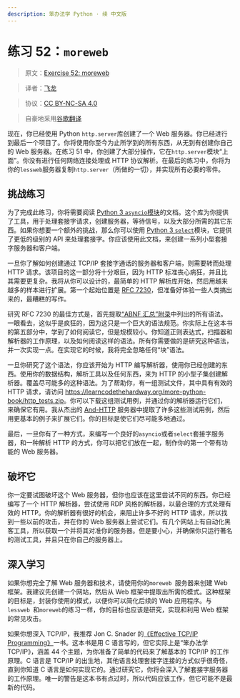 ```yaml
---
description: 笨办法学 Python · 续 中文版
---
```


# 练习 52：`moreweb`

> 原文：[Exercise 52: moreweb](https://learncodethehardway.org/more-python-book/ex52.html)

> 译者：[飞龙](https://github.com/wizardforcel)

> 协议：[CC BY-NC-SA 4.0](http://creativecommons.org/licenses/by-nc-sa/4.0/)

> 自豪地采用[谷歌翻译](https://translate.google.cn/)

现在，你已经使用 Python `http.server`库创建了一个 Web 服务器。你已经进行到最后一个项目了。你将使用你至今为止所学到的所有东西，从无到有创建你自己的 Web 服务器。在练习 51 中，你创建了大部分操作，它在`http.server`模块“上面”。你没有进行任何网络连接处理或 HTTP 协议解析。在最后的练习中，你将为你的`lessweb`服务器复制`http.server`（所做的一切），并实现所有必要的零件。

## 挑战练习

为了完成此练习，你将需要阅读 [Python 3 `asyncio`模块](https://docs.python.org/3/library/asyncio.html)的文档。这个库为你提供了工具，用于处理套接字请求，创建服务器，等待信号，以及大部分所需的其它东西。如果你想要一个额外的挑战，那么你可以使用 [Python 3 `select`](https://docs.python.org/3/library/select.html)模块，它提供了更低的级别的 API 来处理套接字。你应该使用此文档，来创建一系列小型套接字服务器和客户端。

一旦你了解如何创建通过 TCP/IP 套接字通话的服务器和客户端，则需要转而处理 HTTP 请求。该项目的这一部分将十分艰巨，因为 HTTP 标准丧心病狂，并且比其需要更复杂。我将从你可以设计的，最简单的 HTTP 解析库开始，然后用越来越多的样本进行扩展。第一个起始位置是 [RFC 7230](https://tools.ietf.org/html/rfc7230)，但准备好体验一些人类搞出来的，最糟糕的写作。

研究 RFC 7230 的最佳方式是，首先提取[“ABNF 汇总”附录](https://tools.ietf.org/html/rfc7230#appendix-B)中列出的所有语法。一眼看去，这似乎是疯狂的，因为这只是一个巨大的语法规范。你实际上在这本书的第五部分中，学到了如何阅读它，但是规模较小。你知道正则表达式，扫描器和解析器的工作原理，以及如何阅读这样的语法。所有你需要做的是研究这种语法，并一次实现一点。在实现它的时候，我将完全忽略任何“块”语法。

一旦你研究了这个语法，你应该开始为 HTTP 编写解析器，使用你已经创建的东西。使用你的数据结构，解析工具以及任何东西，来为 HTTP 的小型子集创建解析器。覆盖尽可能多的这种语法。为了帮助你，有一组测试文件，其中具有有效的 HTTP 请求，请访问 <https://learncodethehardway.org/more-python-book/http_tests.zip>。你可以下载这组测试用例，并通过你的解析器运行它们，来确保它有用。我从杰出的 [And-HTTP](http://www.and.org/and-httpd/) 服务器中提取了许多这些测试用例，然后用更基本的例子来扩展它们。你的目标是使它们尽可能多地通过。

最后，一旦你有了一种方式，来编写一个良好的`asyncio`或者`select`套接字服务器，和一种解析 HTTP 的方式，你可以把它们放在一起，制作你的第一个带有功能的 Web 服务器。

## 破坏它

你一定要试图破坏这个 Web 服务器，但你也应该在这里尝试不同的东西。你已经编写了一个 HTTP 解析器，尝试使用 RDP 风格的解析器，以最合理的方式处理有效的 HTTP。你的解析器有很好的机会，来阻止许多不好的 HTTP 请求，所以找到一些以前的攻击，并在你的 Web 服务器上尝试它们。有几个网站上有自动化黑客工具，所以获取一个并将其对准你的服务器。但是要小心，并确保你只运行著名的测试工具，并且只在你自己的服务器上。

## 深入学习

如果你想完全了解 Web 服务器和技术，请使用你的`moreweb `服务器来创建 Web 框架。我建议先创建一个网站，然后从 Web 框架中提取出所需的模式。这种框架的目标是，封装你使用的模式，以便你可以简化后续的 Web 应用程序。与`lessweb `和`moreweb`的练习一样，你的目标也应该是研究，实现和利用 Web 框架的常见攻击。

如果你想深入 TCP/IP，我推荐 Jon C. Snader 的[《Effective TCP/IP Programming》](http://amzn.to/1o50HYC)一书。这本书是用 C 语言写的，但它实际上是“笨办法学 TCP/IP》，涵盖 44 个主题，为你准备了简单的代码来了解基本的 TCP/IP 的工作原理。C 语言是 TCP/IP 的出生地，其他语言处理套接字连接的方式似乎很奇怪，直到你知道 C 语言是如何实现它的。通过研究它，你将会深入了解套接字服务器的工作原理。唯一的警告是这本书有点过时，所以代码应该工作，但它可能不是最新的代码。
